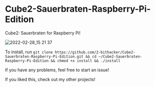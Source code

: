 # Cube2-Sauerbraten-Raspberry-Pi-Edition

Cube2: Sauerbraten for Raspberry Pi!

![2022-02-28_15 21 37](https://user-images.githubusercontent.com/90713990/156061038-f982bb24-91e9-4034-a60b-2c1303aab512.png)


To install, run `git clone https://github.com/2-bithacker/Cube2-Sauerbraten-Raspberry-Pi-Edition.git && cd ~/Cube2-Sauerbraten-Raspberry-Pi-Edition && chmod +x install && ./install`

If you have any problems, feel free to start an issue!

If you liked this, check out my other projects!
